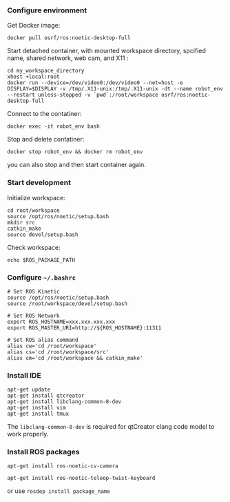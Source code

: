 ### Configure environment

Get Docker image:

`docker pull osrf/ros:noetic-desktop-full`

Start detached container, with mounted workspace directory, spcified name, shared network, web cam, and X11 :
~~~
cd my_workspace_directory
xhost +local:root
docker run --device=/dev/video0:/dev/video0 --net=host -e DISPLAY=$DISPLAY -v /tmp/.X11-unix:/tmp/.X11-unix -dt --name robot_env --restart unless-stopped -v `pwd`:/root/workspace osrf/ros:noetic-desktop-full
~~~
Connect to the contatiner:

`docker exec -it robot_env bash`

Stop and delete contatiner:

`docker stop robot_env && docker rm robot_env`

you can also stop and then start container again.

### Start development

Initialize workspace:
~~~
cd root/workspace
source /opt/ros/noetic/setup.bash
mkdir src
catkin_make
source devel/setup.bash
~~~
Check workspace:

`echo $ROS_PACKAGE_PATH`

### Configure `~/.bashrc`
~~~
# Set ROS Kinetic
source /opt/ros/noetic/setup.bash
source /root/workspace/devel/setup.bash

# Set ROS Network
export ROS_HOSTNAME=xxx.xxx.xxx.xxx
export ROS_MASTER_URI=http://${ROS_HOSTNAME}:11311

# Set ROS alias command
alias cw='cd /root/workspace'
alias cs='cd /root/workspace/src'
alias cm='cd /root/workspace && catkin_make'
~~~

### Install IDE
~~~
apt-get update
apt-get install qtcreator
apt-get install libclang-common-8-dev
apt-get install vim
apt-get install tmux
~~~

The `libclang-common-8-dev` is required for qtCreator clang code model to work properly.

### Install ROS packages

`apt-get install ros-noetic-cv-camera`

`apt-get install ros-noetic-teleop-twist-keyboard`

or use `rosdep install package_name`


~~~
